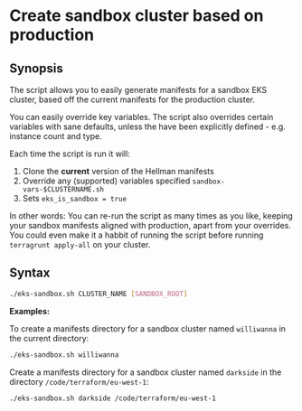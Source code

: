 # Create sandbox cluster based on production

## Synopsis

The script allows you to easily generate manifests for a sandbox EKS cluster, based off the current manifests for the production cluster.

You can easily override key variables. The script also overrides certain variables with sane defaults, unless the have been explicitly defined - e.g. instance count and type.

Each time the script is run it will:

1. Clone the **current** version of the Hellman manifests
2. Override any (supported) variables specified `sandbox-vars-$CLUSTERNAME.sh`
3. Sets `eks_is_sandbox = true`

In other words: You can re-run the script as many times as you like, keeping your sandbox manifests aligned with production, apart from your overrides. You could even make it a habbit of running the script before running `terragrunt apply-all` on your cluster.

## Syntax

```bash
./eks-sandbox.sh CLUSTER_NAME [SANDBOX_ROOT]
```

**Examples:**

To create a manifests directory for a sandbox cluster named `williwanna` in the current directory:

```bash
./eks-sandbox.sh williwanna
```

Create a manifests directory for a sandbox cluster named `darkside` in the directory `/code/terraform/eu-west-1`:

```bash
./eks-sandbox.sh darkside /code/terraform/eu-west-1
```
